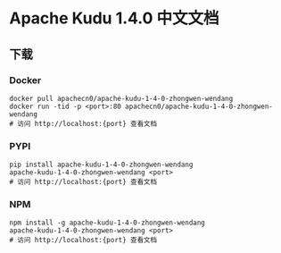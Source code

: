 # Apache Kudu 1.4.0 中文文档

## 下载

### Docker

```
docker pull apachecn0/apache-kudu-1-4-0-zhongwen-wendang
docker run -tid -p <port>:80 apachecn0/apache-kudu-1-4-0-zhongwen-wendang
# 访问 http://localhost:{port} 查看文档
```

### PYPI

```
pip install apache-kudu-1-4-0-zhongwen-wendang
apache-kudu-1-4-0-zhongwen-wendang <port>
# 访问 http://localhost:{port} 查看文档
```

### NPM

```
npm install -g apache-kudu-1-4-0-zhongwen-wendang
apache-kudu-1-4-0-zhongwen-wendang <port>
# 访问 http://localhost:{port} 查看文档
```